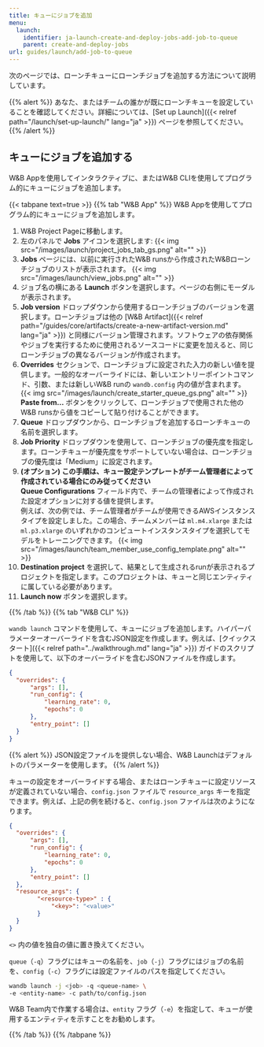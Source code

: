 ```yaml
---
title: キューにジョブを追加
menu:
  launch:
    identifier: ja-launch-create-and-deploy-jobs-add-job-to-queue
    parent: create-and-deploy-jobs
url: guides/launch/add-job-to-queue
---
```


次のページでは、ローンチキューにローンチジョブを追加する方法について説明しています。

{{% alert %}}
あなた、またはチームの誰かが既にローンチキューを設定していることを確認してください。詳細については、[Set up Launch]({{< relref path="/launch/set-up-launch/" lang="ja" >}}) ページを参照してください。
{{% /alert %}}

## キューにジョブを追加する

W&B Appを使用してインタラクティブに、またはW&B CLIを使用してプログラム的にキューにジョブを追加します。

{{< tabpane text=true >}}
{{% tab "W&B App" %}}
W&B Appを使用してプログラム的にキューにジョブを追加します。

1. W&B Project Pageに移動します。
2. 左のパネルで **Jobs** アイコンを選択します:
  {{< img src="/images/launch/project_jobs_tab_gs.png" alt="" >}}
3. **Jobs** ページには、以前に実行されたW&B runsから作成されたW&Bローンチジョブのリストが表示されます。 
  {{< img src="/images/launch/view_jobs.png" alt="" >}}
4. ジョブ名の横にある **Launch** ボタンを選択します。ページの右側にモーダルが表示されます。
5. **Job version** ドロップダウンから使用するローンチジョブのバージョンを選択します。ローンチジョブは他の [W&B Artifact]({{< relref path="/guides/core/artifacts/create-a-new-artifact-version.md" lang="ja" >}}) と同様にバージョン管理されます。ソフトウェアの依存関係やジョブを実行するために使用されるソースコードに変更を加えると、同じローンチジョブの異なるバージョンが作成されます。
6. **Overrides** セクションで、ローンチジョブに設定された入力の新しい値を提供します。一般的なオーバーライドには、新しいエントリーポイントコマンド、引数、または新しいW&B runの `wandb.config` 内の値が含まれます。  
  {{< img src="/images/launch/create_starter_queue_gs.png" alt="" >}}
  **Paste from...** ボタンをクリックして、ローンチジョブで使用された他のW&B runsから値をコピーして貼り付けることができます。
7. **Queue** ドロップダウンから、ローンチジョブを追加するローンチキューの名前を選択します。
8. **Job Priority** ドロップダウンを使用して、ローンチジョブの優先度を指定します。ローンチキューが優先度をサポートしていない場合は、ローンチジョブの優先度は「Medium」に設定されます。
9. **(オプション) この手順は、キュー設定テンプレートがチーム管理者によって作成されている場合にのみ従ってください**  
   **Queue Configurations** フィールド内で、チームの管理者によって作成された設定オプションに対する値を提供します。  
   例えば、次の例では、チーム管理者がチームが使用できるAWSインスタンスタイプを設定しました。この場合、チームメンバーは `ml.m4.xlarge` または `ml.p3.xlarge` のいずれかのコンピュートインスタンスタイプを選択してモデルをトレーニングできます。
{{< img src="/images/launch/team_member_use_config_template.png" alt="" >}}
10. **Destination project** を選択して、結果として生成されるrunが表示されるプロジェクトを指定します。このプロジェクトは、キューと同じエンティティに属している必要があります。
11. **Launch now** ボタンを選択します。 

{{% /tab %}}
{{% tab "W&B CLI" %}}

`wandb launch` コマンドを使用して、キューにジョブを追加します。ハイパーパラメーターオーバーライドを含むJSON設定を作成します。例えば、[クイックスタート]({{< relref path="../walkthrough.md" lang="ja" >}}) ガイドのスクリプトを使用して、以下のオーバーライドを含むJSONファイルを作成します。

```json title="config.json"
{
  "overrides": {
      "args": [],
      "run_config": {
          "learning_rate": 0,
          "epochs": 0
      },   
      "entry_point": []
  }
}
```

{{% alert %}}
JSON設定ファイルを提供しない場合、W&B Launchはデフォルトのパラメーターを使用します。
{{% /alert %}}

キューの設定をオーバーライドする場合、またはローンチキューに設定リソースが定義されていない場合、`config.json` ファイルで `resource_args` キーを指定できます。例えば、上記の例を続けると、`config.json` ファイルは次のようになります。

```json title="config.json"
{
  "overrides": {
      "args": [],
      "run_config": {
          "learning_rate": 0,
          "epochs": 0
      },
      "entry_point": []
  },
  "resource_args": {
        "<resource-type>" : {
            "<key>": "<value>"
        }
  }
}
```

`<>` 内の値を独自の値に置き換えてください。

`queue`（`-q`）フラグにはキューの名前を、`job`（`-j`）フラグにはジョブの名前を、`config`（`-c`）フラグには設定ファイルのパスを指定してください。

```bash
wandb launch -j <job> -q <queue-name> \ 
-e <entity-name> -c path/to/config.json
```
W&B Team内で作業する場合は、`entity` フラグ（`-e`）を指定して、キューが使用するエンティティを示すことをお勧めします。

{{% /tab %}}
{{% /tabpane %}}